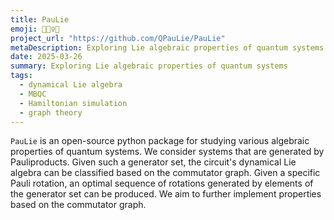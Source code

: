 ```yaml
---
title: PauLie
emoji: 🤸🏾‍♀️🐘
project_url: "https://github.com/QPauLie/PauLie"
metaDescription: Exploring Lie algebraic properties of quantum systems
date: 2025-03-26
summary: Exploring Lie algebraic properties of quantum systems
tags:
  - dynamical Lie algebra
  - MBQC
  - Hamiltonian simulation
  - graph theory
---
```


`PauLie` is an open-source python package for studying various algebraic properties of quantum systems. We consider systems that are generated by Pauliproducts. Given such a generator set, the circuit's dynamical Lie algebra can be classified based on the commutator graph. Given a specific Pauli rotation, an optimal sequence of rotations generated by elements of the generator set can be produced. We aim to further implement properties based on the commutator graph.
